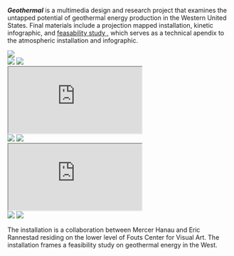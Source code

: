 <b><i>Geothermal</i></b> is a multimedia design and research project that examines the untapped potential of  geothermal energy production in the Western United States. Final materials include a projection mapped installation, kinetic infographic, and <a href='../../Design/design-portfolio/geothermal/Geothermal-Along-the-Pacific-Coast.pdf' target='_blank'>feasability study </a>, which serves as a technical apendix to the atmospheric installation and infographic.</p>

<img src='design-portfolio/geothermal/new/geo-poster-mockup.jpg'>

<div class='flex col2'>
    <img src='design-portfolio/geothermal/Geothermal-Along-the-Pacific-Coast_graph.jpg'>
    <img src='design-portfolio/geothermal/Geothermal-Along-the-Pacific-Coast_cover.jpg'>
</div>
    
<div class="resp-container"><iframe class="resp-iframe" src="https://player.vimeo.com/video/202665623" allow="autoplay; fullscreen" allowfullscreen=""></iframe></div>


<div class='flex col2'>
<img src='design-portfolio/geothermal/RiskGraphs.gif'>
<img src='design-portfolio/geothermal/infographic1.gif'>
</div>

<div class='resp-container'><iframe class='resp-iframe' src='https://player.vimeo.com/video/199297974' allow='autoplay; fullscreen' allowfullscreen=''></iframe></div>

<div class='flex col2'>
<img src='design-portfolio/geothermal/geo7.jpg'>
<img src='design-portfolio/geothermal/geo11.jpg'>
</div>

<p class='subtext'>The installation is a collaboration between Mercer Hanau and Eric Rannestad residing on the lower level of Fouts Center for Visual Art. The installation frames a feasibility study on geothermal energy in the West.<br><br>